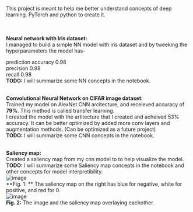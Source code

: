 This project is meant to help me better understand concepts of deep learning.
PyTorch and python to create it. <br> <br> <br>

**Neural network with Iris dataset:** <br>
I managed to build a simple NN model with iris dataset and by tweeking the hyperparameters the model has-

prediction accuracy 0.98 <br>
precision 0.98 <br>
recall 0.98 <br> 
**TODO:** I will summarize some NN concepts in the notebook.<br><br>

**Convolutional Neural Network on CIFAR image dataset:** <br>
Trained my model on AlexNet CNN arcitecture, and receieved accuracy of **79%**. This method is called transfer learning. <br>
I created the model with the artitecture that I created and acheived 53% accuracy. It can be better optimized by added more conv layers and augmentation methods. (Can be optimized as a future project) <br>
**TODO:** I will summarize some CNN concepts in the notebook. <br><br>

**Saliency map:** <br>
Created a saliency map from my cnn model to to help visualize the model. <br>
**TODO:** I will summarize some Saliency map concepts in the notebook and other concepts for model interpretibility.<br>
![image](https://user-images.githubusercontent.com/46355198/121438670-6f7e9500-c952-11eb-984b-c1b0265e73a8.png) <br>
**Fig. 1: ** The saliency map on the right has blue for negative, white for positive, and red for 0. <br>
![image](https://user-images.githubusercontent.com/46355198/121438706-7f967480-c952-11eb-9c57-637f371981b6.png) <br>
**Fig. 2:** The image and the saliency map overlaying eachother.

